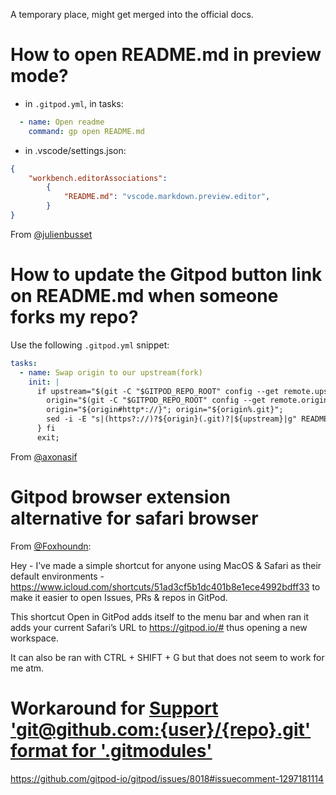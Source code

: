 A temporary place, might get merged into the official docs.

# How to open README.md in preview mode?

- in `.gitpod.yml`, in tasks:
```yaml
  - name: Open readme
    command: gp open README.md
```
- in .vscode/settings.json:
```json
{
    "workbench.editorAssociations": 
        {
            "README.md": "vscode.markdown.preview.editor",
        }
}
```

From [@julienbusset](https://github.com/julienbusset)

# How to update the Gitpod button link on README.md when someone forks my repo?

Use the following `.gitpod.yml` snippet:
```yaml
tasks:
  - name: Swap origin to our upstream(fork)
    init: |
      if upstream="$(git -C "$GITPOD_REPO_ROOT" config --get remote.upstream.url)"; then {
        origin="$(git -C "$GITPOD_REPO_ROOT" config --get remote.origin.url)";
        origin="${origin#http*://}"; origin="${origin%.git}";
        sed -i -E "s|(https?://)?${origin}(.git)?|${upstream}|g" README.md
      } fi
      exit;
```

From [@axonasif](https://github.com/axonasif)

# Gitpod browser extension alternative for safari browser

From [@Foxhoundn](https://github.com/Foxhoundn):

Hey - I’ve made a simple shortcut for anyone using MacOS & Safari as their default environments - https://www.icloud.com/shortcuts/51ad3cf5b1dc401b8e1ece4992bdff33 to make it easier to open Issues, PRs & repos in GitPod.

This shortcut Open in GitPod adds itself to the menu bar and when ran it adds your current Safari’s URL to https://gitpod.io/# thus opening a new workspace. 

It can also be ran with CTRL + SHIFT + G  but that does not seem to work for me atm.

# Workaround for [Support 'git@github.com:{user}/{repo}.git' format for '.gitmodules'](https://github.com/gitpod-io/gitpod/issues/8018)

https://github.com/gitpod-io/gitpod/issues/8018#issuecomment-1297181114
